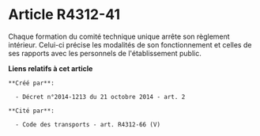 # Article R4312-41

Chaque formation du comité technique unique arrête son règlement intérieur. Celui-ci précise les modalités de son
fonctionnement et celles de ses rapports avec les personnels de l'établissement public.

**Liens relatifs à cet article**

	**Créé par**:

	  - Décret n°2014-1213 du 21 octobre 2014 - art. 2

	**Cité par**:

	  - Code des transports - art. R4312-66 (V)
